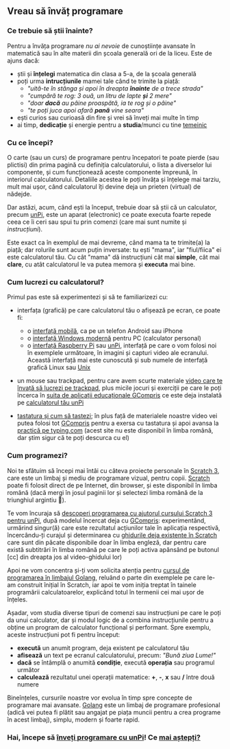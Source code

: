 ## Vreau să învăț programare

### Ce trebuie să știi înainte?

Pentru a învăța programare _nu ai nevoie_ de cunoștiințe avansate în matematică sau în alte materii din școala generală ori de la liceu. Este de ajuns dacă:
- știi și **înțelegi** matematica din clasa a 5-a, de la școala generală
- poți urma **intrucțiunile** mamei tale când te trimite la piață:
  - _"uită-te în stânga și apoi în dreapta **înainte** de a trece strada"_
  - _"cumpără te rog: 3 ouă, un litru de lapte **și** 2 mere"_
  - _"doar **dacă** au pâine proaspătă, ia te rog și o pâine"_
  - _"te poți juca apoi afară **pană** vine seara"_
- ești curios sau curioasă din fire și vrei să înveți mai multe în timp
- ai timp, **dedicație** și energie pentru a **studia**/munci cu tine [temeinic](https://dexonline.ro/definitie/temeinic)

### Cu ce începi?

O carte (sau un curs) de programare pentru începatori te poate pierde (sau plictisi) din prima pagină cu definiția calculatorului, o lista a diverselor lui componente, și cum funcționează aceste componente împreună, în interiorul calculatorului. Detaliile acestea le poți învăța și înțelege mai tarziu, mult mai ușor, când calculatorul îți devine deja un prieten (virtual) de nădejde.

Dar astăzi, acum, când ești la început, trebuie doar să știi că un calculator, precum [unPi](http://pc.unpi.ro/), este un aparat (electronic) ce poate executa foarte repede ceea ce îi ceri sau spui tu prin comenzi (care mai sunt numite și _instrucțiuni_).

Este exact ca în exemplul de mai devreme, când mama ta te trimite(a) la piață; dar rolurile sunt acum puțin inversate: tu ești "mama", iar "fiul/fiica" ei este calculatorul tău. Cu cât "mama" dă instrucțiuni cât mai **simple**, cât mai **clare**, cu atât calculatorul le va putea memora și **executa** mai bine.

### Cum lucrezi cu calculatorul?

Primul pas este să experimentezi și să te familiarizezi cu:

- interfața (grafică) pe care calculatorul tău o afișează pe ecran, ce poate fi:
  - o [interfață mobilă](http://xdesigns.net/wp-content/uploads/2016/03/Mobile-application-interface-design-PSD.jpg), ca pe un telefon Android sau iPhone
  - o [interfață Windows modernă](https://getintopc.com/wp-content/uploads/2016/10/Microsoft-Windows-10-1607-Oct-2016-x64-ISO-Setup-Free-Download.png) pentru PC (calculator personal)
  - o [interfață Raspberry Pi](https://www.raspberrypistarterkits.com/wp-content/uploads/2017/11/Using-the-Graphical-User-Interface.png) sau [unPi](http://pc.unpi.ro/), interfață pe care o vom folosi noi în exemplele următoare, în imagini și capturi video ale ecranului. Această interfață mai este cunoscută și sub numele de interfață grafică Linux sau [Unix](https://unix.unpi.ro/)

- un mouse sau trackpad, pentru care avem scurte materiale [video care te învață să lucrezi pe trackpad](http://tastatura.unpi.ro), plus micile jocuri și exerciții pe care le poți încerca în [suita de aplicații educaționale GCompris](https://gcompris.net/index-ro.html) ce este deja instalată pe [calculatorul tău unPi](http://pc.unpi.ro)

- [tastatura și cum să tastezi](http://tastatura.unpi.ro); în plus față de materialele noastre video vei putea folosi tot [GCompris](https://gcompris.net/index-ro.html) pentru a exersa cu tastatura și apoi avansa la [practică pe typing.com](https://www.typing.com/student/lessons) (acest site nu este disponibil în limba română, dar știm sigur că te poți descurca cu el)

### Cum programezi?

Noi te sfătuim să începi mai întâi cu câteva proiecte personale în [Scratch 3](https://scratch.mit.edu/about), care este un limbaj și mediu de programare vizual, pentru copii. [Scratch](https://scratch.org/) poate fi folosit direct de pe Internet, din browser, și este disponibil în limba română (dacă mergi în josul paginii lor și selectezi limba română de la triunghiul argintiu 🔽).

Te vom încuraja să [descoperi programarea cu ajutorul cursului Scratch 3 pentru unPi](http://scratch.unpi.ro/), după modelul încercat deja cu [GCompris](https://gcompris.net/index-ro.html): experimentând, urmărind singur(ă) care este rezultatul acțiunilor tale în aplicația respectivă, încercându-ți curajul și determinarea cu [ghidurile deja existente în Scratch](https://scratch.mit.edu/projects/editor/?tutorial=getStarted) care sunt din păcate disponibile doar în limba engleză, dar pentru care există subtitrări în limba română pe care le poți activa apănsând pe butonul [cc] din dreapta jos al video-ghidului lor)

Apoi ne vom concentra și-ți vom solicita atenția pentru [cursul de programarea în limbajul Golang](https://go.unpi.ro/), reluând o parte din exemplele pe care le-am construit înițial în Scratch, iar apoi te vom iniția treptat în tainele programării calculatoarelor, explicând totul în termenii cei mai ușor de înțeles.

Așadar, vom studia diverse tipuri de comenzi sau instrucțiuni pe care le poți da unui calculator, dar și modul logic de a combina instrucțiunile pentru a obține un program de calculator funcțional și performant. Spre exemplu, aceste instrucțiuni pot fi pentru început:
- **execută** un anumit program, deja existent pe calculatorul tău
- **afisează** un text pe ecranul calculatorului, precum: _"Bună ziua Lume!"_
- **dacă** se întâmplă o anumită **condiție**, execută **operația** sau programul următor
- **calculează** rezultatul unei operații matematice: **+**, **-**, **x** sau **/** între două numere

Bineînțeles, cursurile noastre vor evolua în timp spre concepte de programare mai avansate. [Golang](https://go-tour-ro.appspot.com/) este un limbaj de programare profesional (adică vei putea fi plătit sau angajat pe piața muncii pentru a crea programe în acest limbaj), simplu, modern și foarte rapid.

### Hai, începe să [înveți programare cu unPi](http://invat.unpi.ro/)! Ce [mai aștepți?](https://start.unpi.ro/privat/)
